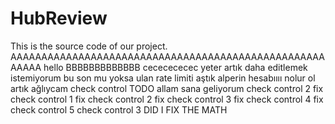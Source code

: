 # HubReview

This is the source code of our project.
AAAAAAAAAAAAAAAAAAAAAAAAAAAAAAAAAAAAAAAAAAAAAAAAAAAAAAAA
hello
BBBBBBBBBBBBB
cececececec
yeter artık daha editlemek istemiyorum
bu son mu yoksa
ulan rate limiti aştık
alperin hesabıııı
nolur ol artık ağlıycam
check control
TODO
allam sana geliyorum
check control 2
fix check control 1
fix check control 2
fix check control 3
fix check control 4
fix check control 5
check control 3 DID I FIX THE MATH
